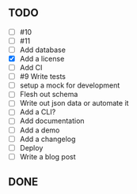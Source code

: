 ## TODO

- [ ] #10
- [ ] #11
- [ ] Add database
- [x] Add a license
- [ ] Add CI
- [ ] #9 Write tests
- [ ] setup a mock for development
- [ ] Flesh out schema
- [ ] Write out json data or automate it
- [ ] Add a CLI?
- [ ] Add documentation
- [ ] Add a demo
- [ ] Add a changelog
- [ ] Deploy
- [ ] Write a blog post

## DONE

